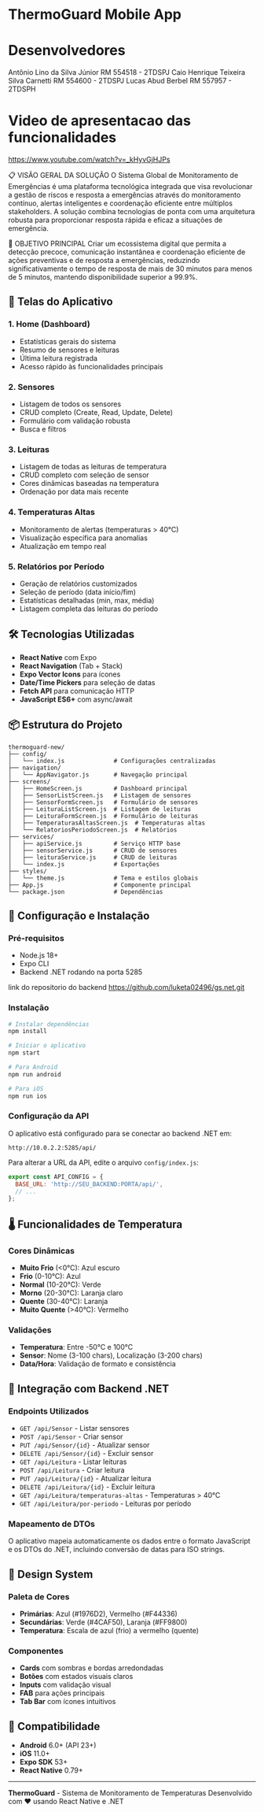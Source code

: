 # ThermoGuard Mobile App


# Desenvolvedores


Antônio Lino da Silva Júnior RM 554518 - 2TDSPJ
Caio Henrique Teixeira Silva Carnetti RM 554600 - 2TDSPJ
Lucas Abud Berbel RM 557957 - 2TDSPH


# Video de apresentacao das funcionalidades 

https://www.youtube.com/watch?v=_kHyvGjHJPs


📋 VISÃO GERAL DA SOLUÇÃO
O Sistema Global de Monitoramento de Emergências é uma plataforma tecnológica integrada que visa revolucionar a gestão de riscos e resposta a emergências através do monitoramento contínuo, alertas inteligentes e coordenação eficiente entre múltiplos stakeholders. A solução combina tecnologias de ponta com uma arquitetura robusta para proporcionar resposta rápida e eficaz a situações de emergência.


🎯 OBJETIVO PRINCIPAL
Criar um ecossistema digital que permita a detecção precoce, comunicação instantânea e coordenação eficiente de ações preventivas e de resposta a emergências, reduzindo significativamente o tempo de resposta de mais de 30 minutos para menos de 5 minutos, mantendo disponibilidade superior a 99.9%.

## 📱 Telas do Aplicativo

### 1. **Home (Dashboard)**
- Estatísticas gerais do sistema
- Resumo de sensores e leituras
- Última leitura registrada
- Acesso rápido às funcionalidades principais

### 2. **Sensores**
- Listagem de todos os sensores
- CRUD completo (Create, Read, Update, Delete)
- Formulário com validação robusta
- Busca e filtros

### 3. **Leituras**
- Listagem de todas as leituras de temperatura
- CRUD completo com seleção de sensor
- Cores dinâmicas baseadas na temperatura
- Ordenação por data mais recente

### 4. **Temperaturas Altas**
- Monitoramento de alertas (temperaturas > 40°C)
- Visualização específica para anomalias
- Atualização em tempo real

### 5. **Relatórios por Período**
- Geração de relatórios customizados
- Seleção de período (data início/fim)
- Estatísticas detalhadas (min, max, média)
- Listagem completa das leituras do período

## 🛠 Tecnologias Utilizadas

- **React Native** com Expo
- **React Navigation** (Tab + Stack)
- **Expo Vector Icons** para ícones
- **Date/Time Pickers** para seleção de datas
- **Fetch API** para comunicação HTTP
- **JavaScript ES6+** com async/await

## 📦 Estrutura do Projeto

```
thermoguard-new/
├── config/
│   └── index.js              # Configurações centralizadas
├── navigation/
│   └── AppNavigator.js       # Navegação principal
├── screens/
│   ├── HomeScreen.js         # Dashboard principal
│   ├── SensorListScreen.js   # Listagem de sensores
│   ├── SensorFormScreen.js   # Formulário de sensores
│   ├── LeituraListScreen.js  # Listagem de leituras
│   ├── LeituraFormScreen.js  # Formulário de leituras
│   ├── TemperaturasAltasScreen.js  # Temperaturas altas
│   └── RelatoriosPeriodoScreen.js  # Relatórios
├── services/
│   ├── apiService.js         # Serviço HTTP base
│   ├── sensorService.js      # CRUD de sensores
│   ├── leituraService.js     # CRUD de leituras
│   └── index.js              # Exportações
├── styles/
│   └── theme.js              # Tema e estilos globais
├── App.js                    # Componente principal
└── package.json              # Dependências
```

## 🔧 Configuração e Instalação

### Pré-requisitos
- Node.js 18+
- Expo CLI
- Backend .NET rodando na porta 5285


link do repositorio do backend  https://github.com/luketa02496/gs.net.git


### Instalação
```bash
# Instalar dependências
npm install

# Iniciar o aplicativo
npm start

# Para Android
npm run android

# Para iOS
npm run ios
```

### Configuração da API
O aplicativo está configurado para se conectar ao backend .NET em:
```
http://10.0.2.2:5285/api/
```

Para alterar a URL da API, edite o arquivo `config/index.js`:
```javascript
export const API_CONFIG = {
  BASE_URL: 'http://SEU_BACKEND:PORTA/api/',
  // ...
};
```

## 🌡️ Funcionalidades de Temperatura

### Cores Dinâmicas
- **Muito Frio** (<0°C): Azul escuro
- **Frio** (0-10°C): Azul
- **Normal** (10-20°C): Verde
- **Morno** (20-30°C): Laranja claro
- **Quente** (30-40°C): Laranja
- **Muito Quente** (>40°C): Vermelho

### Validações
- **Temperatura**: Entre -50°C e 100°C
- **Sensor**: Nome (3-100 chars), Localização (3-200 chars)
- **Data/Hora**: Validação de formato e consistência

## 🔄 Integração com Backend .NET

### Endpoints Utilizados
- `GET /api/Sensor` - Listar sensores
- `POST /api/Sensor` - Criar sensor
- `PUT /api/Sensor/{id}` - Atualizar sensor
- `DELETE /api/Sensor/{id}` - Excluir sensor
- `GET /api/Leitura` - Listar leituras
- `POST /api/Leitura` - Criar leitura
- `PUT /api/Leitura/{id}` - Atualizar leitura
- `DELETE /api/Leitura/{id}` - Excluir leitura
- `GET /api/Leitura/temperaturas-altas` - Temperaturas > 40°C
- `GET /api/Leitura/por-periodo` - Leituras por período

### Mapeamento de DTOs
O aplicativo mapeia automaticamente os dados entre o formato JavaScript e os DTOs do .NET, incluindo conversão de datas para ISO strings.

## 🎨 Design System

### Paleta de Cores
- **Primárias**: Azul (#1976D2), Vermelho (#F44336)
- **Secundárias**: Verde (#4CAF50), Laranja (#FF9800)
- **Temperatura**: Escala de azul (frio) a vermelho (quente)

### Componentes
- **Cards** com sombras e bordas arredondadas
- **Botões** com estados visuais claros
- **Inputs** com validação visual
- **FAB** para ações principais
- **Tab Bar** com ícones intuitivos

## 📱 Compatibilidade

- **Android** 6.0+ (API 23+)
- **iOS** 11.0+
- **Expo SDK** 53+
- **React Native** 0.79+




---

**ThermoGuard** - Sistema de Monitoramento de Temperaturas
Desenvolvido com ❤️ usando React Native e .NET

